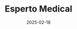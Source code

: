 ---  
layout: startup_page  
title: "Esperto Medical"  
id: "esperto.health"  
permalink: "/espertomedicalesperto.health02182025/"  
website: "http://www.esperto.health/"  
funding_round: "Series A"  
funding_amount: ""  
investors: "Catalyst Health Ventures, Bold Capital Partners, Wavemaker Three-sixty Health, Free Flow Ventures, Fund@Caltech, Maverick Ventures"  
about: "Esperto Medical is a healthtech startup focused on critical care and remote patient monitoring. They are developing Resonance Sonomanometry™ (RSM) technology that uses sound waves to directly measure blood pressure, aiming to provide calibration-free, noninvasive, and continuous blood pressure monitoring."  
markets: "Health Diagnostics, Medical Device"  
hq: "Orange, California, United States"  
founded_year: "2020"  
linkedin: "https://www.linkedin.com/company/esperto-medical"  
twitter: ""  
instagram: ""  
facebook: ""  
crunchbase: "https://www.crunchbase.com/organization/esperto-medical"  
pitchbook: "https://pitchbook.com/profiles/company/515048-68"  

date_display: "18-Feb-2025"  
date: "2025-02-18"

# SEO Optimization  
meta_title: "Esperto Medical - Series A"  
meta_description: "Esperto Medical, Esperto Medical is a healthtech startup focused on critical care and remote patient monitoring. They are developing Resonance Sonomanometry™ (RSM) tec..."  
meta_keywords: "Esperto Medical, Health Diagnostics, Medical Device, Series A funding"  
canonical_url: "https://startup.projectstartups.com/espertomedicalesperto.health02182025/"  
---